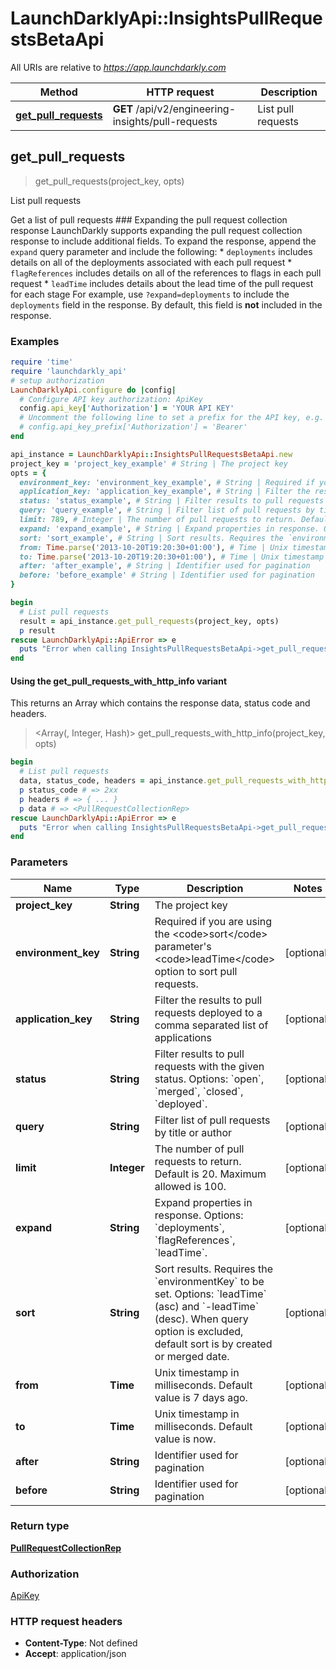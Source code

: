 # LaunchDarklyApi::InsightsPullRequestsBetaApi

All URIs are relative to *https://app.launchdarkly.com*

| Method | HTTP request | Description |
| ------ | ------------ | ----------- |
| [**get_pull_requests**](InsightsPullRequestsBetaApi.md#get_pull_requests) | **GET** /api/v2/engineering-insights/pull-requests | List pull requests |


## get_pull_requests

> <PullRequestCollectionRep> get_pull_requests(project_key, opts)

List pull requests

Get a list of pull requests  ### Expanding the pull request collection response  LaunchDarkly supports expanding the pull request collection response to include additional fields.  To expand the response, append the `expand` query parameter and include the following:  * `deployments` includes details on all of the deployments associated with each pull request * `flagReferences` includes details on all of the references to flags in each pull request * `leadTime` includes details about the lead time of the pull request for each stage  For example, use `?expand=deployments` to include the `deployments` field in the response. By default, this field is **not** included in the response. 

### Examples

```ruby
require 'time'
require 'launchdarkly_api'
# setup authorization
LaunchDarklyApi.configure do |config|
  # Configure API key authorization: ApiKey
  config.api_key['Authorization'] = 'YOUR API KEY'
  # Uncomment the following line to set a prefix for the API key, e.g. 'Bearer' (defaults to nil)
  # config.api_key_prefix['Authorization'] = 'Bearer'
end

api_instance = LaunchDarklyApi::InsightsPullRequestsBetaApi.new
project_key = 'project_key_example' # String | The project key
opts = {
  environment_key: 'environment_key_example', # String | Required if you are using the <code>sort</code> parameter's <code>leadTime</code> option to sort pull requests.
  application_key: 'application_key_example', # String | Filter the results to pull requests deployed to a comma separated list of applications
  status: 'status_example', # String | Filter results to pull requests with the given status. Options: `open`, `merged`, `closed`, `deployed`.
  query: 'query_example', # String | Filter list of pull requests by title or author
  limit: 789, # Integer | The number of pull requests to return. Default is 20. Maximum allowed is 100.
  expand: 'expand_example', # String | Expand properties in response. Options: `deployments`, `flagReferences`, `leadTime`.
  sort: 'sort_example', # String | Sort results. Requires the `environmentKey` to be set. Options: `leadTime` (asc) and `-leadTime` (desc). When query option is excluded, default sort is by created or merged date.
  from: Time.parse('2013-10-20T19:20:30+01:00'), # Time | Unix timestamp in milliseconds. Default value is 7 days ago.
  to: Time.parse('2013-10-20T19:20:30+01:00'), # Time | Unix timestamp in milliseconds. Default value is now.
  after: 'after_example', # String | Identifier used for pagination
  before: 'before_example' # String | Identifier used for pagination
}

begin
  # List pull requests
  result = api_instance.get_pull_requests(project_key, opts)
  p result
rescue LaunchDarklyApi::ApiError => e
  puts "Error when calling InsightsPullRequestsBetaApi->get_pull_requests: #{e}"
end
```

#### Using the get_pull_requests_with_http_info variant

This returns an Array which contains the response data, status code and headers.

> <Array(<PullRequestCollectionRep>, Integer, Hash)> get_pull_requests_with_http_info(project_key, opts)

```ruby
begin
  # List pull requests
  data, status_code, headers = api_instance.get_pull_requests_with_http_info(project_key, opts)
  p status_code # => 2xx
  p headers # => { ... }
  p data # => <PullRequestCollectionRep>
rescue LaunchDarklyApi::ApiError => e
  puts "Error when calling InsightsPullRequestsBetaApi->get_pull_requests_with_http_info: #{e}"
end
```

### Parameters

| Name | Type | Description | Notes |
| ---- | ---- | ----------- | ----- |
| **project_key** | **String** | The project key |  |
| **environment_key** | **String** | Required if you are using the &lt;code&gt;sort&lt;/code&gt; parameter&#39;s &lt;code&gt;leadTime&lt;/code&gt; option to sort pull requests. | [optional] |
| **application_key** | **String** | Filter the results to pull requests deployed to a comma separated list of applications | [optional] |
| **status** | **String** | Filter results to pull requests with the given status. Options: &#x60;open&#x60;, &#x60;merged&#x60;, &#x60;closed&#x60;, &#x60;deployed&#x60;. | [optional] |
| **query** | **String** | Filter list of pull requests by title or author | [optional] |
| **limit** | **Integer** | The number of pull requests to return. Default is 20. Maximum allowed is 100. | [optional] |
| **expand** | **String** | Expand properties in response. Options: &#x60;deployments&#x60;, &#x60;flagReferences&#x60;, &#x60;leadTime&#x60;. | [optional] |
| **sort** | **String** | Sort results. Requires the &#x60;environmentKey&#x60; to be set. Options: &#x60;leadTime&#x60; (asc) and &#x60;-leadTime&#x60; (desc). When query option is excluded, default sort is by created or merged date. | [optional] |
| **from** | **Time** | Unix timestamp in milliseconds. Default value is 7 days ago. | [optional] |
| **to** | **Time** | Unix timestamp in milliseconds. Default value is now. | [optional] |
| **after** | **String** | Identifier used for pagination | [optional] |
| **before** | **String** | Identifier used for pagination | [optional] |

### Return type

[**PullRequestCollectionRep**](PullRequestCollectionRep.md)

### Authorization

[ApiKey](../README.md#ApiKey)

### HTTP request headers

- **Content-Type**: Not defined
- **Accept**: application/json

